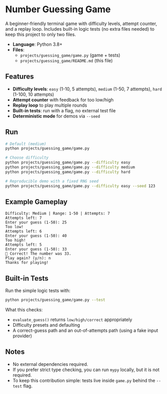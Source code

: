 # Number Guessing Game

A beginner-friendly terminal game with difficulty levels, attempt counter, and a replay loop. Includes built-in logic tests (no extra files needed) to keep this project to only two files.

- **Language**: Python 3.8+
- **Files**:
  - `projects/guessing_game/game.py` (game + tests)
  - `projects/guessing_game/README.md` (this file)

## Features
- **Difficulty levels**: `easy` (1-10, 5 attempts), `medium` (1-50, 7 attempts), `hard` (1-100, 10 attempts)
- **Attempt counter** with feedback for too low/high
- **Replay loop** to play multiple rounds
- **Built-in tests**: run with a flag, no external test file
- **Deterministic mode** for demos via `--seed`

## Run
```bash
# Default (medium)
python projects/guessing_game/game.py

# Choose difficulty
python projects/guessing_game/game.py --difficulty easy
python projects/guessing_game/game.py --difficulty medium
python projects/guessing_game/game.py --difficulty hard

# Reproducible demo with a fixed RNG seed
python projects/guessing_game/game.py --difficulty easy --seed 123
```

## Example Gameplay
```
Difficulty: Medium | Range: 1-50 | Attempts: 7
Attempts left: 7
Enter your guess (1-50): 25
Too low!
Attempts left: 6
Enter your guess (1-50): 40
Too high!
Attempts left: 5
Enter your guess (1-50): 33
🎉 Correct! The number was 33.
Play again? (y/n): n
Thanks for playing!
```

## Built-in Tests
Run the simple logic tests with:
```bash
python projects/guessing_game/game.py --test
```
What this checks:
- `evaluate_guess()` returns `low/high/correct` appropriately
- Difficulty presets and defaulting
- A correct-guess path and an out-of-attempts path (using a fake input provider)

## Notes
- No external dependencies required.
- If you prefer strict type checking, you can run `mypy` locally, but it is not required.
- To keep this contribution simple: tests live inside `game.py` behind the `--test` flag.
